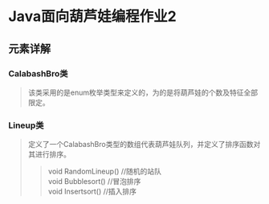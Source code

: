 # Java面向葫芦娃编程作业2  
## 元素详解  
### CalabashBro类
>该类采用的是enum枚举类型来定义的，为的是将葫芦娃的个数及特征全部限定。  
### Lineup类  
>定义了一个CalabashBro类型的数组代表葫芦娃队列，并定义了排序函数对其进行排序。  
>>void RandomLineup() //随机的站队  
>>void Bubblesort() //冒泡排序  
>>void Insertsort() //插入排序  
